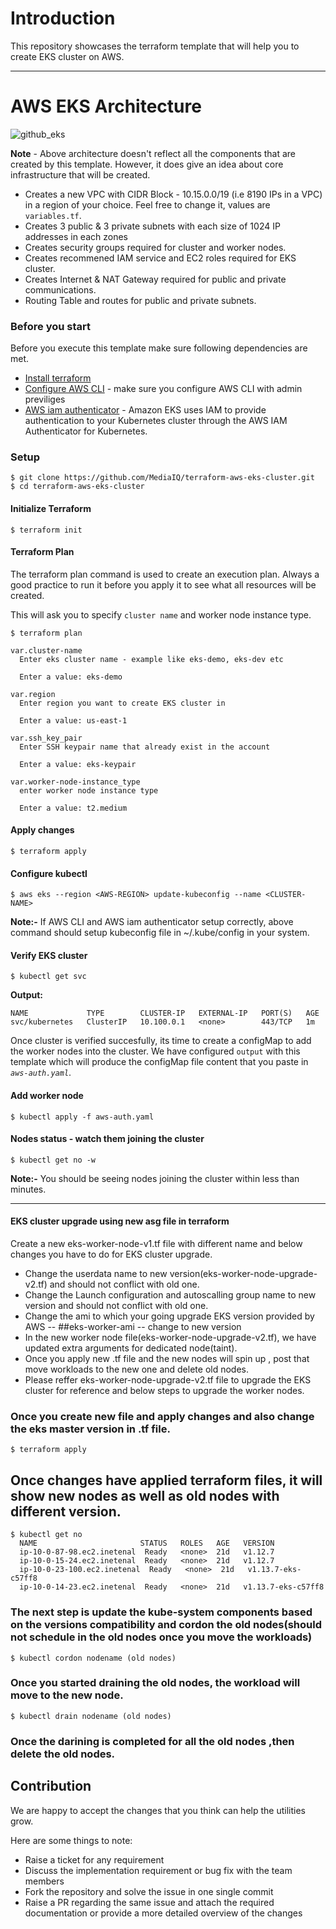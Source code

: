 # Introduction
This repository showcases the terraform template that will help you to create EKS cluster on AWS. 

---

# AWS EKS Architecture
![github_eks](https://user-images.githubusercontent.com/38158144/60167519-e29fa700-9820-11e9-9ecc-86be99973cd7.png)

**Note** - Above architecture doesn't reflect all the components that are created by this template. However, it does give an idea about core infrastructure that will be created. 

- Creates a new VPC with CIDR Block - 10.15.0.0/19 (i.e 8190 IPs in a VPC) in a region of your choice. Feel free to change it, values are `variables.tf`.
- Creates 3 public & 3 private subnets with each size of 1024 IP addresses in each zones
- Creates security groups required for cluster and worker nodes.
- Creates recommened IAM service and EC2 roles required for EKS cluster.
- Creates Internet & NAT Gateway required for public and private communications.
- Routing Table and routes for public and private subnets.


### Before you start
Before you execute this template make sure following dependencies are met.

- [Install terraform](https://releases.hashicorp.com/terraform/0.11.13/)
- [Configure AWS CLI](https://docs.aws.amazon.com/cli/latest/userguide/install-linux-al2017.html) - make sure you configure AWS CLI with admin previliges 
- [AWS iam authenticator](https://docs.aws.amazon.com/eks/latest/userguide/install-aws-iam-authenticator.html) - Amazon EKS uses IAM to provide authentication to your Kubernetes cluster through the AWS IAM Authenticator for Kubernetes.


### Setup
```
$ git clone https://github.com/MediaIQ/terraform-aws-eks-cluster.git
$ cd terraform-aws-eks-cluster
```

#### Initialize Terraform
```
$ terraform init
```

#### Terraform Plan
The terraform plan command is used to create an execution plan. Always a good practice to run it before you apply it to see what all resources will be created.

This will ask you to specify `cluster name` and worker node instance type. 

```
$ terraform plan

var.cluster-name
  Enter eks cluster name - example like eks-demo, eks-dev etc

  Enter a value: eks-demo

var.region
  Enter region you want to create EKS cluster in

  Enter a value: us-east-1

var.ssh_key_pair
  Enter SSH keypair name that already exist in the account

  Enter a value: eks-keypair

var.worker-node-instance_type
  enter worker node instance type

  Enter a value: t2.medium

```

#### Apply changes
```
$ terraform apply
```

#### Configure kubectl
```
$ aws eks --region <AWS-REGION> update-kubeconfig --name <CLUSTER-NAME>
```
**Note:-** If AWS CLI and AWS iam authenticator setup correctly, above command should setup kubeconfig file in ~/.kube/config in your system.

#### Verify EKS cluster
```
$ kubectl get svc
```

**Output:**
```
NAME             TYPE        CLUSTER-IP   EXTERNAL-IP   PORT(S)   AGE
svc/kubernetes   ClusterIP   10.100.0.1   <none>        443/TCP   1m
```

Once cluster is verified succesfully, its time to create a configMap to add the worker nodes into the cluster. We have configured `output` with this template which will produce the configMap file content that you paste in *`aws-auth.yaml`*.

#### Add worker node
```
$ kubectl apply -f aws-auth.yaml
```

#### Nodes status - watch them joining the cluster
```
$ kubectl get no -w
```
**Note:-** You should be seeing nodes joining the cluster within less than minutes.

---
#### EKS cluster upgrade using new asg file in terraform
Create a new eks-worker-node-v1.tf file with different name and below changes you have to do for EKS cluster upgrade.
* Change the userdata name to new version(eks-worker-node-upgrade-v2.tf) and should not conflict with old one.
* Change the Launch configuration and autoscalling group name to new version and should not conflict with old one.
* Change the ami to which your going upgrade EKS version provided by AWS -- ##eks-worker-ami -- change to new version  
* In the new worker node file(eks-worker-node-upgrade-v2.tf), we have updated extra arguments for dedicated node(taint).
* Once you apply new .tf file and the new nodes will spin up , post that move workloads to the new one and delete old nodes.
* Please reffer eks-worker-node-upgrade-v2.tf file to upgrade the EKS cluster for reference and below steps to upgrade the worker nodes.

### Once you create new file and apply changes and also change the eks master version in .tf file.

```
$ terraform apply  
```
## Once changes have applied terraform files, it will show new nodes as well as old nodes with different version.

```
$ kubectl get no
  NAME                       STATUS   ROLES   AGE   VERSION
  ip-10-0-87-98.ec2.inetenal  Ready   <none>  21d   v1.12.7
  ip-10-0-15-24.ec2.inetenal  Ready   <none>  21d   v1.12.7
  ip-10-0-23-100.ec2.inetenal  Ready   <none>  21d   v1.13.7-eks-c57ff8
  ip-10-0-14-23.ec2.inetenal  Ready   <none>  21d   v1.13.7-eks-c57ff8
```
### The next step is update the kube-system components based on the versions compatibility and cordon the old nodes(should not schedule in the old nodes once you move the workloads)
```
$ kubectl cordon nodename (old nodes)
```
### Once you started draining the old nodes, the workload will move to the new node.

```
$ kubectl drain nodename (old nodes)

```
### Once the darining is completed for all the old nodes ,then delete the old nodes.

## Contribution
We are happy to accept the changes that you think can help the utilities grow.

Here are some things to note:

* Raise a ticket for any requirement
* Discuss the implementation requirement or bug fix with the team members
* Fork the repository and solve the issue in one single commit
* Raise a PR regarding the same issue and attach the required documentation or provide a more detailed overview of the changes


